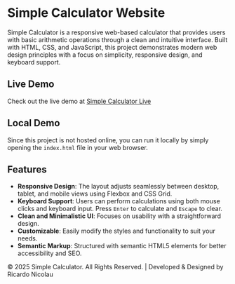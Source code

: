 # Simple Calculator Website

Simple Calculator is a responsive web-based calculator that provides users with basic arithmetic operations through a clean and intuitive interface. Built with HTML, CSS, and JavaScript, this project demonstrates modern web design principles with a focus on simplicity, responsive design, and keyboard support.

## Live Demo

Check out the live demo at [Simple Calculator Live](https://simple-calculator-rn.netlify.app)

## Local Demo

Since this project is not hosted online, you can run it locally by simply opening the `index.html` file in your web browser.

## Features

- **Responsive Design**: The layout adjusts seamlessly between desktop, tablet, and mobile views using Flexbox and CSS Grid.
- **Keyboard Support**: Users can perform calculations using both mouse clicks and keyboard input. Press `Enter` to calculate and `Escape` to clear.
- **Clean and Minimalistic UI**: Focuses on usability with a straightforward design.
- **Customizable**: Easily modify the styles and functionality to suit your needs.
- **Semantic Markup**: Structured with semantic HTML5 elements for better accessibility and SEO.

© 2025 Simple Calculator. All Rights Reserved. | Developed & Designed by Ricardo Nicolau

